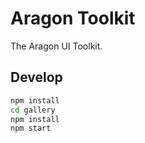 # Aragon Toolkit

The Aragon UI Toolkit.

## Develop

```bash
npm install
cd gallery
npm install
npm start
```
